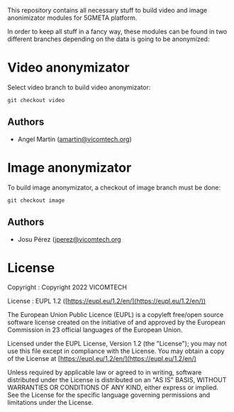 This repository contains all necessary stuff to build video and image anonimizator modules for 5GMETA platform.

In order to keep all stuff in a fancy way, these modules can be found in two different branches depending on the data is going to be anonymized:

# Video anonymizator

Select video branch to build video anonymizator:

```
git checkout video
```

## Authors

* Angel Martin ([amartin@vicomtech.org](mailto:amartin@vicomtech.org))

# Image anonymizator

To build image anonymizator, a checkout of image branch must be done:

```
git checkout image
```

## Authors

* Josu Pérez ([jperez@vicomtech.org](jperez@vicomtech.org)


# License

Copyright : Copyright 2022 VICOMTECH

License : EUPL 1.2 ([https://eupl.eu/1.2/en/](https://eupl.eu/1.2/en/))

The European Union Public Licence (EUPL) is a copyleft free/open source software license created on the initiative of and approved by the European Commission in 23 official languages of the European Union.

Licensed under the EUPL License, Version 1.2 (the "License"); you may not use this file except in compliance with the License. You may obtain a copy of the License at [https://eupl.eu/1.2/en/](https://eupl.eu/1.2/en/)

Unless required by applicable law or agreed to in writing, software distributed under the License is distributed on an "AS IS" BASIS, WITHOUT WARRANTIES OR CONDITIONS OF ANY KIND, either express or implied. See the License for the specific language governing permissions and limitations under the License.

